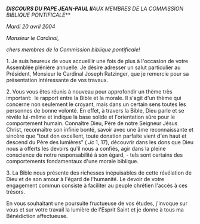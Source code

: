 ***DISCOURS DU PAPE JEAN-PAUL II**AUX MEMBRES DE LA COMMISSION BIBLIQUE PONTIFICALE***

*Mardi 20 avril 2004*

*Monsieur le Cardinal,*

*chers membres de la Commission biblique pontificale!*

1. Je suis heureux de vous accueillir une fois de plus à l'occasion de votre Assemblée plénière annuelle. Je désire adresser un salut particulier au Président, Monsieur le Cardinal Joseph Ratzinger, que je remercie pour sa présentation intéressante de vos travaux.

2. Vous vous êtes réunis à nouveau pour approfondir un thème très important:  le rapport entre la Bible et la morale. Il s'agit d'un thème qui concerne non seulement le croyant, mais dans un certain sens toutes les personnes de bonne volonté. En effet, à travers la Bible, Dieu parle et se révèle lui-même et indique la base solide et l'orientation sûre pour le comportement humain. Connaître Dieu, Père de notre Seigneur Jésus Christ, reconnaître son infinie bonté, savoir avec une âme reconnaissante et sincère que "tout don excellent, toute donation parfaite vient d'en haut et descend du Père des lumières" ( *Jc* 1, 17), découvrir dans les dons que Dieu nous a offerts les devoirs qu'il nous a confiés, agir dans la pleine conscience de notre responsabilité à son égard, - tels sont certains des comportements fondamentaux d'une morale biblique.

3. La Bible nous présente des richesses inépuisables de cette révélation de Dieu et de son amour à l'égard de l'humanité. Le devoir de votre engagement commun consiste à faciliter au peuple chrétien l'accès à ces trésors.

En vous souhaitant une poursuite fructueuse de vos études, j'invoque sur vous et sur votre travail la lumière de l'Esprit Saint et je donne à tous ma Bénédiction affectueuse.